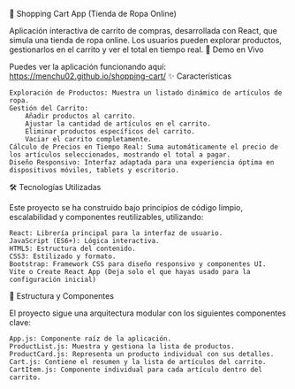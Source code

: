 🛒 Shopping Cart App (Tienda de Ropa Online)

Aplicación interactiva de carrito de compras, desarrollada con React, que simula una tienda de ropa online. Los usuarios pueden explorar productos, gestionarlos en el carrito y ver el total en tiempo real.
🚀 Demo en Vivo

Puedes ver la aplicación funcionando aquí:
https://menchu02.github.io/shopping-cart/
✨ Características

    Exploración de Productos: Muestra un listado dinámico de artículos de ropa.
    Gestión del Carrito:
        Añadir productos al carrito.
        Ajustar la cantidad de artículos en el carrito.
        Eliminar productos específicos del carrito.
        Vaciar el carrito completamente.
    Cálculo de Precios en Tiempo Real: Suma automáticamente el precio de los artículos seleccionados, mostrando el total a pagar.
    Diseño Responsivo: Interfaz adaptada para una experiencia óptima en dispositivos móviles, tablets y escritorio.

🛠️ Tecnologías Utilizadas

Este proyecto se ha construido bajo principios de código limpio, escalabilidad y componentes reutilizables, utilizando:

    React: Librería principal para la interfaz de usuario.
    JavaScript (ES6+): Lógica interactiva.
    HTML5: Estructura del contenido.
    CSS3: Estilizado y formato.
    Bootstrap: Framework CSS para diseño responsivo y componentes UI.
    Vite o Create React App (Deja solo el que hayas usado para la configuración inicial)

📂 Estructura y Componentes

El proyecto sigue una arquitectura modular con los siguientes componentes clave:

    App.js: Componente raíz de la aplicación.
    ProductList.js: Muestra y gestiona la lista de productos.
    ProductCard.js: Representa un producto individual con sus detalles.
    Cart.js: Contiene el resumen y la lista de artículos del carrito.
    CartItem.js: Componente individual para cada artículo dentro del carrito.
